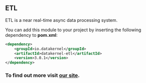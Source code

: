 ## ETL

ETL is a near real-time async data processing system.

You can add this module to your project by inserting the following dependency to **pom.xml**:
```xml
<dependency>
    <groupId>io.datakernel</groupId>
    <artifactId>datakernel-etl</artifactId>
    <version>3.0.1</version>
</dependency>
```
### To find out more visit [our site](https://datakernel.io/docs/cloud/etl.html).
